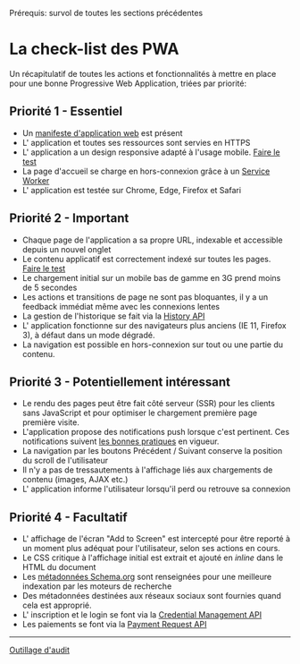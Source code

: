 <span class="requirements">Prérequis: survol de toutes les sections précédentes</span>

La check-list des PWA
======================

Un récapitulatif de toutes les actions et fonctionnalités à mettre en place pour une bonne Progressive Web Application, triées par priorité:

## Priorité 1 - Essentiel
- Un [manifeste d'application web](#/pages/manifest) est présent
- L' application et toutes ses ressources sont servies en HTTPS
- L' application a un design responsive adapté à l'usage mobile. [Faire le test](https://search.google.com/search-console/mobile-friendly)
- La page d'accueil se charge en hors-connexion grâce à un [Service Worker](#pages/service-workers)
- L' application est testée sur Chrome, Edge, Firefox et Safari

## Priorité 2 - Important
- Chaque page de l'application a sa propre URL, indexable et accessible depuis un nouvel onglet
- Le contenu applicatif est correctement indexé sur toutes les pages. [Faire le test](https://support.google.com/webmasters/answer/6066468)
- Le chargement initial sur un mobile bas de gamme en 3G prend moins de 5 secondes
- Les actions et transitions de page ne sont pas bloquantes, il y a un feedback immédiat même avec les connexions lentes
- La gestion de l'historique se fait via la [History API](https://developer.mozilla.org/en-US/docs/Web/API/History_API)
- L' application fonctionne sur des navigateurs plus anciens (IE 11, Firefox 3), à défaut dans un mode dégradé.
- La navigation est possible en hors-connexion sur tout ou une partie du contenu.

## Priorité 3 - Potentiellement intéressant
- Le rendu des pages peut être fait côté serveur (SSR) pour les clients sans JavaScript et pour optimiser le chargement première page première visite.
- L'application propose des notifications push lorsque c'est pertinent. Ces notifications suivent [les bonnes pratiques](#pages/push-notifications) en vigueur.
- La navigation par les boutons Précédent / Suivant conserve la position du scroll de l'utilisateur
- Il n'y a pas de tressautements à l'affichage liés aux chargements de contenu (images, AJAX etc.)
- L' application informe l'utilisateur lorsqu'il perd ou retrouve sa connexion

## Priorité 4 - Facultatif
- L' affichage de l'écran "Add to Screen" est intercepté pour être reporté à un moment plus adéquat pour l'utilisateur, selon ses actions en cours. 
- Le CSS critique à l'affichage initial est extrait et ajouté en *inline* dans le HTML du document
- Les [métadonnées Schema.org](https://schema.org/) sont renseignées pour une meilleure indexation par les moteurs de recherche
- Des métadonnées destinées aux réseaux sociaux sont fournies quand cela est approprié.
- L' inscription et le login se font via la [Credential Management API](https://developers.google.com/web/fundamentals/security/credential-management/)
- Les paiements se font via la [Payment Request API](https://developers.google.com/web/fundamentals/discovery-and-monetization/payment-request/)

 ---
 [Outillage d'audit](#/pages/audit-tools)
